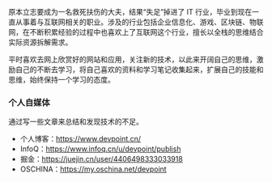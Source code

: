 原本立志要成为一名救死扶伤的大夫，结果“失足”掉进了 IT 行业，毕业到现在一直从事着与互联网相关的职业。涉及的行业包括企业信息化、游戏、区块链、物联网，在不断积累经验的过程中也喜欢上了互联网这个行业，擅长以全栈的思维结合实际资源拆解需求。

平时喜欢去网上欣赏好的网站和应用，关注新的技术，以此来开阔自己的思维，激励自己的不断去学习，将自己喜欢的资料和学习笔记收集起来，扩展自己的技能和思维，始终保持一个学习的态度。

### 个人自媒体

通过写一些文章来总结和发现技术的不足。

-   个人博客：https://www.devpoint.cn/
-   InfoQ：https://www.infoq.cn/u/devpoint/publish
-   掘金：https://juejin.cn/user/4406498333033918
-   OSCHINA：https://my.oschina.net/devpoint
